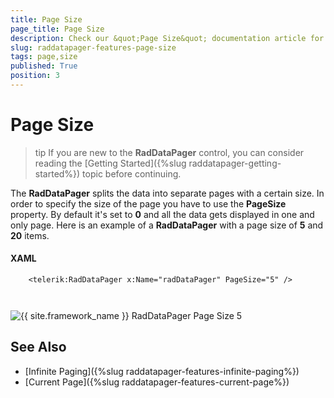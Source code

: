 ```yaml
---
title: Page Size
page_title: Page Size
description: Check our &quot;Page Size&quot; documentation article for the RadDataPager {{ site.framework_name }} control.
slug: raddatapager-features-page-size
tags: page,size
published: True
position: 3
---
```


# Page Size

>tip If you are new to the __RadDataPager__ control, you can consider reading the [Getting Started]({%slug raddatapager-getting-started%}) topic before continuing.

The __RadDataPager__ splits the data into separate pages with a certain size. In order to specify the size of the page you have to use the __PageSize__ property. By default it's set to __0__ and all the data gets displayed in one and only page. Here is an example of a __RadDataPager__ with a page size of __5__ and __20__ items.

#### __XAML__
```XAML
	<telerik:RadDataPager x:Name="radDataPager" PageSize="5" />
```
         
 ![{{ site.framework_name }} RadDataPager Page Size 5](images/RadDataPager_Features_PageSize_01.png)

## See Also  
 * [Infinite Paging]({%slug raddatapager-features-infinite-paging%})
 * [Current Page]({%slug raddatapager-features-current-page%})
